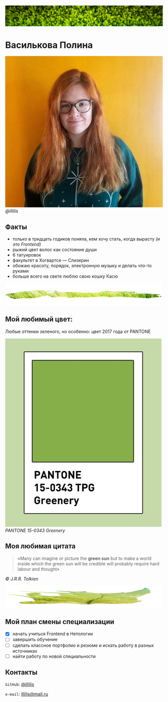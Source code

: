 ![header](img\header.png)

# Василькова Полина

![Василькова Полина](img\photo.jpg)
_@illilis_

## Факты
- только в тридцать годиков поняла, кем хочу стать, когда вырасту _(и это Frontend)_
- рыжий цвет волос как состояние души
- 6 татуировок
- факультет в Хогвартсе — Слизерин
- обожаю красоту, порядок, электронную музыку и делать что-то руками
- больше всего на свете люблю свою кошку Касю


![---](img\001.png)

## Мой любимый цвет:

Любые оттенки зеленого, но особенно: цвет 2017 года от PANTONE

![Greeny](img\color.jpg)
_PANTONE 15-0343 Greenery_

## Моя любимая цитата

> «Many can imagine or picture the **green sun**
but to make a world inside which the green sun will be credible will probably require hard labour and thought»

_© J.R.R. Tolkien_

![---](img\002.png)

## Мой план смены специализации

- [x] начать учиться Frontend в Нетологии
- [ ] завершить обучение
- [ ] сделать классное портфолио и резюме и искать работу в разных источниках
- [ ] найти работу по новой специальности 

## Контакты

`GitHub`: [@illilis](https://github.com/illilis)

`e-mail`: illilis@mail.ru